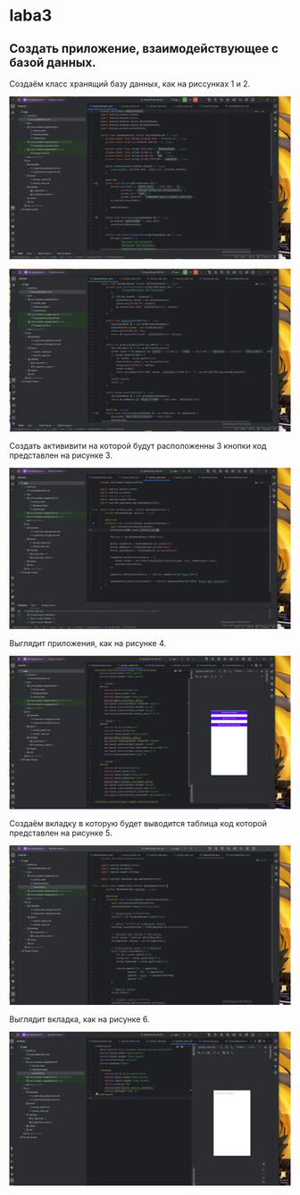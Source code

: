 # laba3
## Cоздать приложение, взаимодействующее с базой данных.
Создаём класс хранящий базу данных, как на риссунках 1 и 2.

![1](https://github.com/Ma4eta4/laba3/blob/main/eda0bbf5-9e99-4815-8fb8-f3dd660257cc.png)

![2](https://github.com/Ma4eta4/laba3/blob/main/40e702ce-7fed-4cfe-83db-dfcd1dc876a4.png)

Создать актививити на которой будут расположенны 3 кнопки код представлен на рисунке 3.

![3](https://github.com/Ma4eta4/laba3/blob/main/3.png)

Выглядит приложения, как на рисунке 4.

![4](https://github.com/Ma4eta4/laba3/blob/main/4.png)

Создаём вкладку в которую будет выводится таблица код которой представлен на рисунке 5. 

![5](https://github.com/Ma4eta4/laba3/blob/main/5.png)

Выглядит вкладка, как на рисунке 6.

![6](https://github.com/Ma4eta4/laba3/blob/main/6.png)
